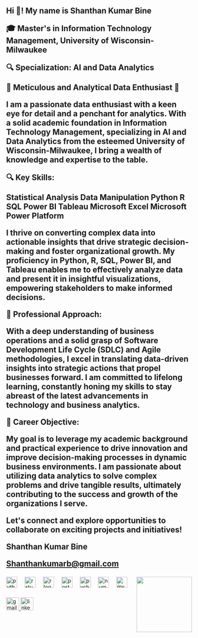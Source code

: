 <h2 align="left">Hi 👋! My name is Shanthan Kumar Bine 
  
🎓 Master's in Information Technology Management, University of Wisconsin-Milwaukee

🔍 Specialization: AI and Data Analytics

🌟 Meticulous and Analytical Data Enthusiast 🌟

I am a passionate data enthusiast with a keen eye for detail and a penchant for analytics. With a solid academic foundation in Information Technology Management, specializing in AI and Data Analytics from the esteemed University of Wisconsin-Milwaukee, I bring a wealth of knowledge and expertise to the table.

🔍 Key Skills:

Statistical Analysis
Data Manipulation
Python
R
SQL
Power BI
Tableau
Microsoft Excel
Microsoft Power Platform

I thrive on converting complex data into actionable insights that drive strategic decision-making and foster organizational growth. My proficiency in Python, R, SQL, Power BI, and Tableau enables me to effectively analyze data and present it in insightful visualizations, empowering stakeholders to make informed decisions.

🚀 Professional Approach:

With a deep understanding of business operations and a solid grasp of Software Development Life Cycle (SDLC) and Agile methodologies, I excel in translating data-driven insights into strategic actions that propel businesses forward. I am committed to lifelong learning, constantly honing my skills to stay abreast of the latest advancements in technology and business analytics.

💼 Career Objective:

My goal is to leverage my academic background and practical experience to drive innovation and improve decision-making processes in dynamic business environments. I am passionate about utilizing data analytics to solve complex problems and drive tangible results, ultimately contributing to the success and growth of the organizations I serve.

Let's connect and explore opportunities to collaborate on exciting projects and initiatives!

Shanthan Kumar Bine

Shanthankumarb@gmail.com </h2>

###

<img align="right" height="150" src="https://i.imgflip.com/65efzo.gif"  />

###

<div align="left">
  <img src="https://cdn.jsdelivr.net/gh/devicons/devicon/icons/python/python-original.svg" height="30" alt="python logo"  />
  <img width="12" />
  <img src="https://cdn.jsdelivr.net/gh/devicons/devicon/icons/rstudio/rstudio-original.svg" height="30" alt="rstudio logo"  />
  <img width="12" />
  <img src="https://cdn.jsdelivr.net/gh/devicons/devicon/icons/r/r-original.svg" height="30" alt="r logo"  />
  <img width="12" />
  <img src="https://cdn.jsdelivr.net/gh/devicons/devicon/icons/postgresql/postgresql-original.svg" height="30" alt="postgresql logo"  />
  <img width="12" />
  <img src="https://cdn.jsdelivr.net/gh/devicons/devicon/icons/pycharm/pycharm-original.svg" height="30" alt="pycharm logo"  />
  <img width="12" />
  <img src="https://cdn.jsdelivr.net/gh/devicons/devicon/icons/numpy/numpy-original.svg" height="30" alt="numpy logo"  />
  <img width="12" />
  <img src="https://cdn.jsdelivr.net/gh/devicons/devicon/icons/mysql/mysql-original.svg" height="30" alt="mysql logo"  />
</div>

###

<div align="left">
  <a href="https://mail.google.com/Shanthankumarb@gmail.com">
    <img src="https://img.shields.io/static/v1?message=Gmail&logo=gmail&label=&color=D14836&logoColor=white&labelColor=&style=for-the-badge" height="35" alt="gmail logo"  />
  </a>
  <a href="https://www.linkedin.com/in/shanthan-kumar-bine-49b6582b8/">
    <img src="https://img.shields.io/static/v1?message=LinkedIn&logo=linkedin&label=&color=0077B5&logoColor=white&labelColor=&style=for-the-badge" height="35" alt="linkedin logo"  />
  </a>
</div>

###
